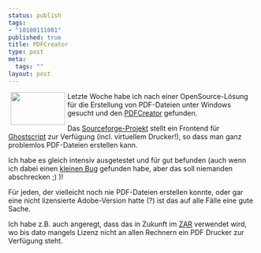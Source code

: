 ```yaml
--- 
status: publish
tags: 
- "10100111001"
published: true
title: PDFCreator
type: post
meta: 
  tags: ""
layout: post
---
```

<img width="110" height="67" border="0" hspace="5" align="left" src="/wp-content/olduploads/schriftrolle2.serendipityThumb.gif" alt=""  />Letzte Woche habe ich nach einer OpenSource-Lösung für die Erstellung von PDF-Dateien unter Windows gesucht und den <a href="http://www.pdfcreator.de.vu/" title="http://www.pdfcreator.de.vu/" onmouseover="window.status='http://www.pdfcreator.de.vu/';return true;" onmouseout="window.status='';return true;">PDFCreator</a> gefunden.

Das <a href="http://sourceforge.net/projects/pdfcreator/" title="http://sourceforge.net/projects/pdfcreator/" onmouseover="window.status='http://sourceforge.net/projects/pdfcreator/';return true;" onmouseout="window.status='';return true;">Sourceforge-Projekt</a> stellt ein Frontend für <a href="http://www.cs.wisc.edu/~ghost/" title="http://www.cs.wisc.edu/~ghost/" onmouseover="window.status='http://www.cs.wisc.edu/~ghost/';return true;" onmouseout="window.status='';return true;">Ghostscript</a> zur Verfügung (incl. virtuellem Drucker!), so dass man ganz problemlos PDF-Dateien erstellen kann.

Ich habe es gleich intensiv ausgetestet und für gut befunden (auch wenn ich dabei einen <a href="http://sourceforge.net/tracker/index.php?func=detail&aid=989674&group_id=57796&atid=485457" title="http://sourceforge.net/tracker/index.php?func=detail&aid=989674&group_id=57796&atid=485457" onmouseover="window.status='http://sourceforge.net/tracker/index.php?func=detail&aid=989674&group_id=57796&atid=485457';return true;" onmouseout="window.status='';return true;">kleinen Bug</a> gefunden habe, aber das soll niemanden abschrecken ;) )!

Für jeden, der vielleicht noch nie PDF-Dateien erstellen konnte, oder gar eine nicht lizensierte Adobe-Version hatte (?) ist das auf alle Fälle eine gute Sache.

Ich habe z.B. auch angeregt, dass das in Zukunft im <a href="http://www.z-a-r.de/" title="http://www.z-a-r.de/" onmouseover="window.status='http://www.z-a-r.de/';return true;" onmouseout="window.status='';return true;">ZAR</a> verwendet wird, wo bis dato mangels Lizenz nicht an allen Rechnern ein PDF Drucker zur Verfügung steht.

<!--adsense-->
